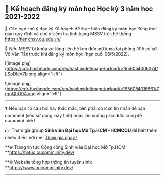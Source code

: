 ## 📢 Kế hoạch đăng ký môn học Học kỳ 3 năm học 2021-2022

📌 Các bạn chú ý đọc kỹ Kế hoạch để thực hiện đăng ký môn học đúng thời gian quy định và chú ý kiểm tra tình trạng MSSV trên hệ thống https://tienichsv.ou.edu.vn/

📌 Nếu MSSV bị khóa vui lòng liên hệ làm đơn mở khóa tại phòng 005 cơ sở Võ Văn Tần trước khi đăng ký môn học (hạn cuối 06/5/2022).

![image.png](https://cdn.hashnode.com/res/hashnode/image/upload/v1656054006374/LSoDIcV7b.png align="left")

![image.png](https://cdn.hashnode.com/res/hashnode/image/upload/v1656054016861/ZrgnQhO0A.png align="left")

---

❓ Nếu bạn có câu hỏi hay thắc mắc, bên phải có icon tin nhắn để bạn comment (nếu sử dụng máy tính) hoặc lăn xuống phía dưới cùng để comment nhé !

👉 Tham gia group **Sinh viên Đại học Mở Tp.HCM - HCMCOU** để biết thêm nhiều điều mới mẻ: [Tham gia ngay !](https://www.facebook.com/groups/oumembers)

**🌐 Trang tin tức Cộng đồng Sinh viên Đại học Mở Tp.HCM: **https://tintuc.oucommunity.dev/

**🌐 Website tổng hợp thông tin tuyển sinh: **https://www.oucommunity.dev/

---
